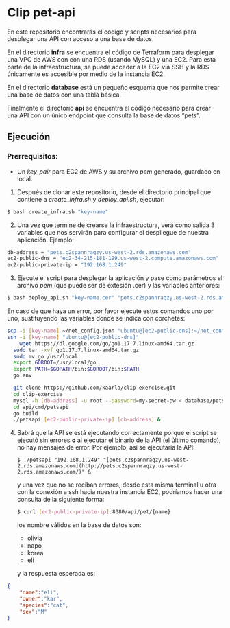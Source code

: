 # Clip pet-api

En este repositorio encontrarás el código y scripts necesarios para desplegar una API con acceso a una base de datos.

En el directorio **infra** se encuentra el código de Terraform para desplegar una VPC de AWS con con una RDS (usando MySQL) y una EC2. Para esta parte de la infraestructura, se puede acceder a la EC2 vía SSH y la RDS únicamente es accesible por medio de la instancia EC2.

En el directorio **database** está un pequeño esquema que nos permite crear una base de datos con una tabla básica.

Finalmente el directorio **api** se encuentra el código necesario para crear una API con un único endpoint que consulta la base de datos “pets”.

## Ejecución

### Prerrequisitos:

- Un *key_pair* para EC2 de AWS y su archivo *pem* generado, guardado en local.
1. Después de clonar este repositorio, desde el directorio principal que contiene a *create_infra.sh* y *deploy_api.sh*, ejecutar:

```bash
$ bash create_infra.sh "key-name"
```

2. Una vez que termine de crearse la infraestructura, verá como salida 3 variables que nos servirán para configurar el despliegue de nuestra aplicación. Ejemplo:

```bash
db-address = "pets.c2spannraqzy.us-west-2.rds.amazonaws.com"
ec2-public-dns = "ec2-34-215-181-199.us-west-2.compute.amazonaws.com"
ec2-public-private-ip = "192.168.1.249"
```

3. Ejecute el script para desplegar la aplicación y pase como parámetros el archivo *pem* (que puede ser de extesión .cer) y  las variables anteriores:

```bash
$ bash deploy_api.sh "key-name.cer" "pets.c2spannraqzy.us-west-2.rds.amazonaws.com" "ec2-34-215-181-199.us-west-2.compute.amazonaws.com" "192.168.1.249"
```

En caso de que haya un error, por favor ejecute estos comandos uno por uno, sustituyendo las variables donde se indica con corchetes:

```bash
scp -i [key-name] ~/net_config.json "ubuntu@[ec2-public-dns]:~/net_config.json"
ssh -i [key-name] "ubuntu@[ec2-public-dns]"
	wget https://dl.google.com/go/go1.17.7.linux-amd64.tar.gz
  sudo tar -xvf go1.17.7.linux-amd64.tar.gz
  sudo mv go /usr/local
  export GOROOT=/usr/local/go
  export PATH=$GOPATH/bin:$GOROOT/bin:$PATH
  go env

  git clone https://github.com/kaarla/clip-exercise.git
  cd clip-exercise
  mysql -h [db-address] -u root --password=my-secret-pw < database/pets_schema.sql
  cd api/cmd/petsapi
  go build
  ./petsapi [ec2-public-private-ip] [db-address] &
```

4. Sabrá que la API se está ejecutando correctamente porque el script se ejecutó sin errores **o**  al ejecutar el binario de la API (el último comando), no hay mensajes de error. Por ejemplo, así  se ejecutaría la API:

    `$ ./petsapi "192.168.1.249" "[pets.c2spannraqzy.us-west-2.rds.amazonaws.com](http://pets.c2spannraqzy.us-west-2.rds.amazonaws.com/)" &`

    y una vez que no se reciban errores, desde esta misma terminal u otra con la conexión a ssh hacia nuestra instancia EC2, podríamos hacer una consulta de la siguiente forma:



    ```bash
    $ curl [ec2-public-private-ip]:8080/api/pet/{name}
    ```

    los nombre válidos en la base de datos son:

    - olivia
    - napo
    - korea
    - eli

    y la respuesta esperada es:

```json
{
	"name":"eli",
	"owner":"kar",
	"species":"cat",
	"sex":"M"
}
```
